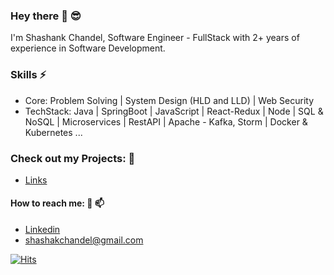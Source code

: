 ### Hey there 👋 😎

I'm Shashank Chandel, Software Engineer - FullStack with 2+ years of experience in Software Development.

### Skills ⚡ 
- Core: Problem Solving | System Design (HLD and LLD) | Web Security
- TechStack: Java | SpringBoot | JavaScript | React-Redux | Node | SQL & NoSQL | Microservices | RestAPI | Apache - Kafka, Storm | Docker & Kubernetes ...

### Check out my Projects: 🔭
- [Links](https://shashankch.github.io/shashankch/)


#### How to reach me: 💬 📫
- [Linkedin](https://www.linkedin.com/in/shashank0705/)
- shashakchandel@gmail.com

[![Hits](https://hits.seeyoufarm.com/api/count/incr/badge.svg?url=https%3A%2F%2Fgithub.com%2Fshashankch&count_bg=%231139DC&title_bg=%23D21786&icon=github.svg&icon_color=%23E7E7E7&title=VISITS&edge_flat=false)](https://hits.seeyoufarm.com)


<!--
**shashankch/shashankch** is a ✨ _special_ ✨ repository because its `README.md` (this file) appears on your GitHub profile.

Here are some ideas to get you started:

- 🔭 I’m currently working on ...
- 🌱 I’m currently learning ...
- 👯 I’m looking to collaborate on ...
- 🤔 I’m looking for help with ...
- 💬 Ask me about ...
- 📫 How to reach me: ...
- 😄 Pronouns: ...
- ⚡ Fun fact: ...
-->
